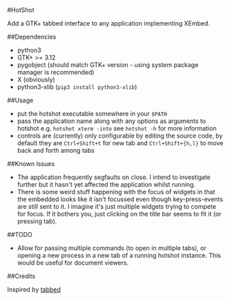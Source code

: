 #HotShot

Add a GTK+ tabbed interface to any application implementing XEmbed.

##Dependencies

- python3
- GTK+ >= 3.12
- pygobject (should match GTK+ version - using system package manager is
  recommended)
- X (obviously)
- python3-xlib (`pip3 install python3-xlib`)

##Usage

- put the hotshot executable somewhere in your `$PATH`
- pass the application name along with any options as arguments to
  hotshot e.g.
  `hotshot xterm -into`
  see `hotshot -h` for more information
- controls are (currently) only configurable by editing the source code,
  by default they are `Ctrl+Shift+t` for new tab and `Ctrl+Shift+{h,l}`
  to move back and forth among tabs

##Known Issues

- The application frequently segfaults on close. I intend to investigate
  further but it hasn't yet affected the application whilst running.
- There is some weird stuff happening with the focus of widgets in that
  the embedded looks like it isn't focussed even though key-press-events
  are still sent to it. I imagine it's just multiple widgets trying to
  compete for focus. If it bothers you, just clicking on the title bar
  seems to fit it (or pressing tab).

##TODO

- Allow for passing multiple commands (to open in multiple tabs), or
  opening a new process in a new tab of a running hotshot instance. This
  would be useful for document viewers.

##Credits

Inspired by [tabbed](http://tools.suckless.org/tabbed/)
